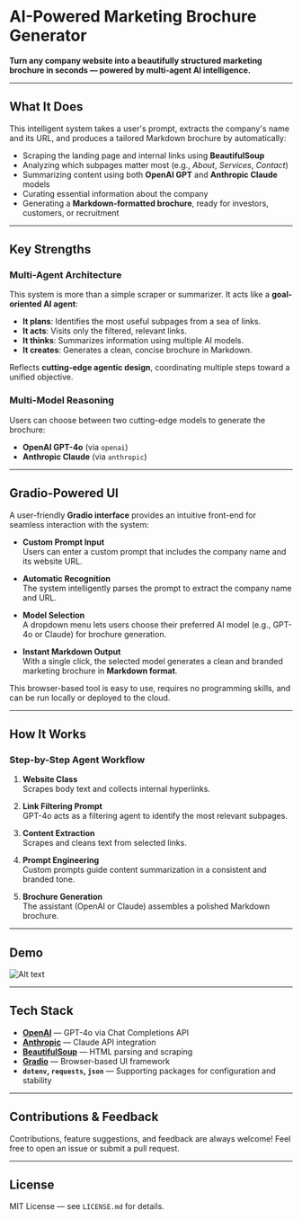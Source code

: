 #  AI-Powered Marketing Brochure Generator

**Turn any company website into a beautifully structured marketing brochure in seconds — powered by multi-agent AI intelligence.**

---

##  What It Does

This intelligent system takes a user's prompt, extracts the company's name and its URL, and produces a tailored Markdown brochure by automatically:

- Scraping the landing page and internal links using **BeautifulSoup**
- Analyzing which subpages matter most (e.g., *About*, *Services*, *Contact*)
- Summarizing content using both **OpenAI GPT** and **Anthropic Claude** models
- Curating essential information about the company
- Generating a **Markdown-formatted brochure**, ready for investors, customers, or recruitment
---

## Key Strengths

### Multi-Agent Architecture

This system is more than a simple scraper or summarizer. It acts like a **goal-oriented AI agent**:

- **It plans**: Identifies the most useful subpages from a sea of links.
- **It acts**: Visits only the filtered, relevant links.
- **It thinks**: Summarizes information using multiple AI models.
- **It creates**: Generates a clean, concise brochure in Markdown.

Reflects **cutting-edge agentic design**, coordinating multiple steps toward a unified objective.

### Multi-Model Reasoning

Users can choose between two cutting-edge models to generate the brochure: 

- **OpenAI GPT-4o** (via `openai`)
- **Anthropic Claude** (via `anthropic`)

---

## Gradio-Powered UI

A user-friendly **Gradio interface** provides an intuitive front-end for seamless interaction with the system:

- **Custom Prompt Input**  
  Users can enter a custom prompt that includes the company name and its website URL.

- **Automatic Recognition**  
  The system intelligently parses the prompt to extract the company name and URL.

- **Model Selection**  
  A dropdown menu lets users choose their preferred AI model (e.g., GPT-4o or Claude) for brochure generation.

- **Instant Markdown Output**  
  With a single click, the selected model generates a clean and branded marketing brochure in **Markdown format**.

This browser-based tool is easy to use, requires no programming skills, and can be run locally or deployed to the cloud.

---

## How It Works

### Step-by-Step Agent Workflow

1. **Website Class**  
   Scrapes body text and collects internal hyperlinks.

2. **Link Filtering Prompt**  
   GPT-4o acts as a filtering agent to identify the most relevant subpages.

3. **Content Extraction**  
   Scrapes and cleans text from selected links.

4. **Prompt Engineering**  
   Custom prompts guide content summarization in a consistent and branded tone.

5. **Brochure Generation**  
   The assistant (OpenAI or Claude) assembles a polished Markdown brochure.

---

## Demo 
![Alt text](output.gif)

---
## Tech Stack

- **[OpenAI](https://openai.com)** — GPT-4o via Chat Completions API
- **[Anthropic](https://www.anthropic.com/)** — Claude API integration
- **[BeautifulSoup](https://www.crummy.com/software/BeautifulSoup/)** — HTML parsing and scraping
- **[Gradio](https://gradio.app/)** — Browser-based UI framework
- **`dotenv`, `requests`, `json`** — Supporting packages for configuration and stability
---

## Contributions & Feedback

Contributions, feature suggestions, and feedback are always welcome! Feel free to open an issue or submit a pull request.

---
## License

MIT License — see `LICENSE.md` for details.
